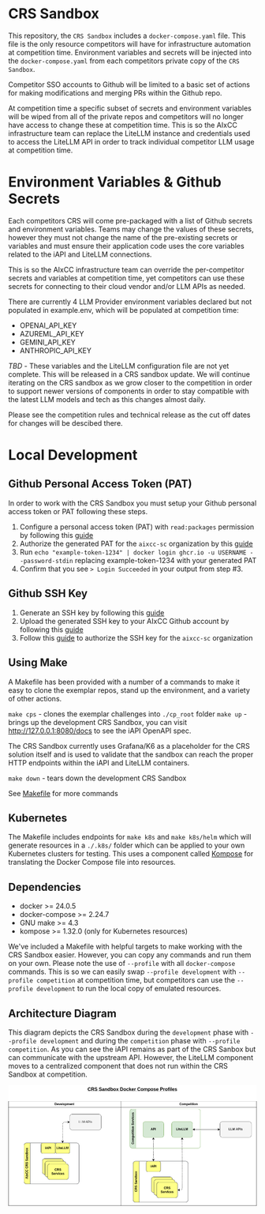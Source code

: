 # CRS Sandbox

This repository, the `CRS Sandbox` includes a `docker-compose.yaml` file. 
This file is the only resource competitors will have for infrastructure automation at competition time.
Environment variables and secrets will be injected into the `docker-compose.yaml` from each competitors private copy of the `CRS Sandbox`.

Competitor SSO accounts to Github will be limited to a basic set of actions for making modifications and merging PRs within the Github repo. 

At competition time a specific subset of secrets and environment variables will be wiped from all of the private repos and competitors will no longer have access to change these at competition time. This is so the AIxCC infrastructure team can replace the LiteLLM instance and credentials used to access the LiteLLM API in order to track individual competitor LLM usage at competition time. 

# Environment Variables & Github Secrets
Each competitors CRS will come pre-packaged with a list of Github secrets and environment variables. Teams may change the values of these secrets, however they must not change the name of the pre-existing secrets or variables and must ensure their application code uses the core variables related to the iAPI and LiteLLM connections.  

This is so the AIxCC infrastructure team can override the per-competitor secrets and variables at competition time, yet competitors can use these secrets for connecting to their cloud vendor and/or LLM APIs as needed.

There are currently 4 LLM Provider environment variables declared but not populated in example.env, which will be populated at competition time:
- OPENAI\_API\_KEY
- AZUREML\_API\_KEY
- GEMINI\_API\_KEY
- ANTHROPIC\_API\_KEY

*TBD* - These variables and the LiteLLM configuration file are not yet complete. This will be released in a CRS sandbox update. We will continue iterating on the CRS sandbox as we grow closer to the competition in order to support newer versions of components in order to stay compatible with the latest LLM models and tech as this changes almost daily. 

Please see the competition rules and technical release as the cut off dates for changes will be descibed there. 

# Local Development

## Github Personal Access Token (PAT)
In order to work with the CRS Sandbox you must setup your Github personal access token or PAT following these steps. 
1. Configure a personal access token (PAT) with `read:packages` permission by following this [guide](https://docs.github.com/en/packages/working-with-a-github-packages-registry/working-with-the-container-registry#authenticating-with-a-personal-access-token-classic)
2. Authorize the generated PAT for the `aixcc-sc` organization by this [guide](https://docs.github.com/en/enterprise-cloud@latest/authentication/authenticating-with-saml-single-sign-on/authorizing-a-personal-access-token-for-use-with-saml-single-sign-on)
3. Run `echo "example-token-1234" | docker login ghcr.io -u USERNAME --password-stdin` replacing example-token-1234 with your generated PAT
4. Confirm that you see `> Login Succeeded` in your output from step #3. 

## Github SSH Key
1. Generate an SSH key by following this [guide](https://docs.github.com/en/enterprise-cloud@latest/authentication/connecting-to-github-with-ssh/generating-a-new-ssh-key-and-adding-it-to-the-ssh-agent)
2. Upload the generated SSH key to your AIxCC Github account by following this [guide](https://docs.github.com/en/enterprise-cloud@latest/authentication/connecting-to-github-with-ssh/adding-a-new-ssh-key-to-your-github-account)
3. Follow this [guide](https://docs.github.com/en/enterprise-cloud@latest/authentication/authenticating-with-saml-single-sign-on/authorizing-an-ssh-key-for-use-with-saml-single-sign-on) to authorize the SSH key for the `aixcc-sc` organization

## Using Make
A Makefile has been provided with a number of a commands to make it easy to clone the exemplar repos, stand up the environment, and a variety of other actions. 

`make cps` - clones the exemplar challenges into `./cp_root` folder
`make up` - brings up the development CRS Sandbox, you can visit http://127.0.0.1:8080/docs to see the iAPI OpenAPI spec.

The CRS Sandbox currently uses Grafana/K6 as a placeholder for the CRS solution itself and is used to validate that the sandbox can reach the proper HTTP endpoints within the iAPI and LiteLLM containers.

`make down` - tears down the development CRS Sandbox

See [Makefile](./Makefile) for more commands

## Kubernetes
The Makefile includes endpoints for `make k8s` and `make k8s/helm` which will generate resources in a `./.k8s/` folder which can be applied to your own Kubernetes clusters for testing. This uses a component called [Kompose](https://kompose.io/conversion/) for translating the Docker Compose file into resources.

## Dependencies
- docker >= 24.0.5
- docker-compose >= 2.24.7
- GNU make >= 4.3
- kompose >= 1.32.0 (only for Kubernetes resources)

We've included a Makefile with helpful targets to make working with the CRS Sandbox easier. However, you can copy any commands and run them on your own. Please note the use of `--profile` with all `docker-compose` commands. This is so we can easily swap `--profile development` with `--profile competition` at competition time, but competitors can use the `--profile development` to run the local copy of emulated resources. 

## Architecture Diagram

This diagram depicts the CRS Sandbox during the `development` phase with `--profile development` and during the `competition` phase with `--profile competition`.
As you can see the iAPI remains as part of the CRS Sanbox but can communicate with the upstream API. However, the LiteLLM component moves to a centralized component that does not run within the CRS Sandbox at competition.

![arch diagram](./architecture.png)
